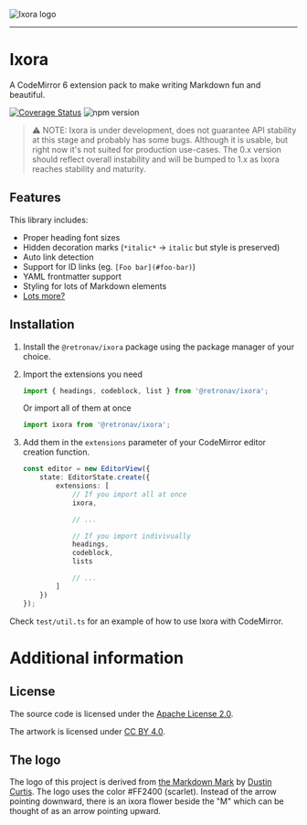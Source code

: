 ![Ixora logo](https://github.com/retronav/ixora/raw/main/assets/social-preview.png)

---

# Ixora

A CodeMirror 6 extension pack to make writing Markdown fun and beautiful.

[![Coverage Status](https://coveralls.io/repos/github/retronav/ixora/badge.svg?branch=main)](https://coveralls.io/github/retronav/ixora?branch=main)
![npm version](https://img.shields.io/npm/v/@retronav/ixora?logo=npm&style=flat)

> ⚠️ NOTE: Ixora is under development, does not guarantee API stability at this
> stage and probably has some bugs. Although it is usable, but right now it's
> not suited for production use-cases.
> The 0.x version should reflect overall instability and will be bumped to 1.x
> as Ixora reaches stability and maturity.

## Features

This library includes:

-   Proper heading font sizes
-   Hidden decoration marks (`*italic*` -> `italic` but style is preserved)
-   Auto link detection
-   Support for ID links (eg. `[Foo bar](#foo-bar)`)
-   YAML frontmatter support
-   Styling for lots of Markdown elements
-   [Lots more?](./TODO.md)

## Installation

1. Install the `@retronav/ixora` package using the package manager
   of your choice.
2. Import the extensions you need
    ```ts
    import { headings, codeblock, list } from '@retronav/ixora';
    ```
    Or import all of them at once
    ```ts
    import ixora from '@retronav/ixora';
    ```
3. Add them in the `extensions` parameter of your CodeMirror editor creation
   function.

    ```ts
    const editor = new EditorView({
        state: EditorState.create({
            extensions: [
                // If you import all at once
                ixora,

                // ...

                // If you import indivivually
                headings,
                codeblock,
                lists

                // ...
            ]
        })
    });
    ```

Check `test/util.ts` for an example of how to use Ixora with CodeMirror.

# Additional information

## License

The source code is licensed under the
[Apache License 2.0](https://www.apache.org/licenses/LICENSE-2.0.txt).

The artwork is licensed under
[CC BY 4.0](https://creativecommons.org/licenses/by/4.0/).

## The logo

The logo of this project is derived from
[the Markdown Mark](https://dcurt.is/the-markdown-mark)
by [Dustin Curtis](https://dcurt.is/). The logo uses the color #FF2400
(scarlet). Instead of the arrow pointing downward, there is an
ixora flower beside the "M" which can be thought of as an arrow pointing upward.
